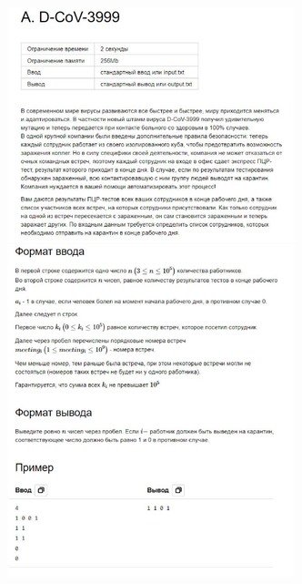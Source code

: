 ![Image alt](https://github.com/AshenRain/YandexContest/raw/main/Another/ML_Internship_2022_Spring-Summer/Task_A/1.jpg)
![Image alt](https://github.com/AshenRain/YandexContest/raw/main/Another/ML_Internship_2022_Spring-Summer/Task_A/2.jpg)

